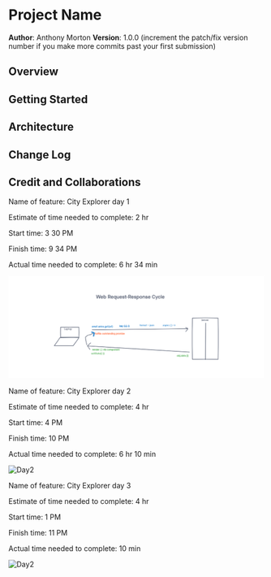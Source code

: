 # Project Name

**Author**: Anthony Morton
**Version**: 1.0.0 (increment the patch/fix version number if you make more commits past your first submission)

## Overview
<!-- Provide a high level overview of what this application is and why you are building it, beyond the fact that it's an assignment for this class. (i.e. What's your problem domain?) -->

## Getting Started
<!-- What are the steps that a user must take in order to build this app on their own machine and get it running? -->

## Architecture
<!-- Provide a detailed description of the application design. What technologies (languages, libraries, etc) you're using, and any other relevant design information. -->

## Change Log
<!-- Use this area to document the iterative changes made to your application as each feature is successfully implemented. Use time stamps. Here's an example:

01-01-2001 4:59pm - Application now has a fully-functional express server, with a GET route for the location resource. -->

## Credit and Collaborations
<!-- Give credit (and a link) to other people or resources that helped you build this application. -->

Name of feature: City Explorer day 1

Estimate of time needed to complete: 2 hr

Start time: 3 30 PM

Finish time: 9 34 PM

Actual time needed to complete: 6 hr 34 min

![Day1](src/images/servermapping.png)

Name of feature: City Explorer day 2

Estimate of time needed to complete: 4 hr

Start time: 4 PM

Finish time: 10 PM

Actual time needed to complete: 6 hr 10 min

![Day2](src/images/day2whiteboard.png)

Name of feature: City Explorer day 3

Estimate of time needed to complete: 4 hr

Start time: 1 PM

Finish time: 11 PM

Actual time needed to complete: 10 min

![Day2](src/images/wrrc3.png)